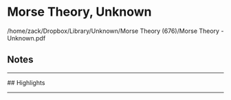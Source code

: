 # Morse Theory, Unknown
/home/zack/Dropbox/Library/Unknown/Morse Theory (676)/Morse Theory - Unknown.pdf
## Notes
<hr>
## Highlights
<hr>
